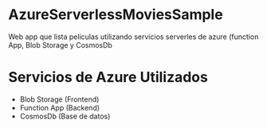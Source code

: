 # AzureServerlessMoviesSample
Web app que lista peliculas utilizando servicios serverles de azure (function App, Blob Storage y CosmosDb

# Servicios de Azure Utilizados
* Blob Storage (Frontend)
* Function App (Backend)
* CosmosDb (Base de datos)


